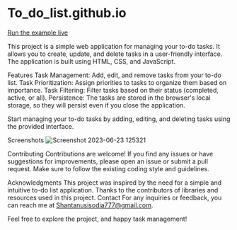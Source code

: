 # To_do_list.github.io

[Run the example live](https://shantanu-2127.github.io/To_do_list.github.io/)

This project is a simple web application for managing your to-do tasks. It allows you to create, update, and delete tasks in a user-friendly interface. The application is built using HTML, CSS, and JavaScript.

Features
Task Management: Add, edit, and remove tasks from your to-do list.
Task Prioritization: Assign priorities to tasks to organize them based on importance.
Task Filtering: Filter tasks based on their status (completed, active, or all).
Persistence: The tasks are stored in the browser's local storage, so they will persist even if you close the application.

Start managing your to-do tasks by adding, editing, and deleting tasks using the provided interface.

Screenshots
![Screenshot 2023-06-23 125321](https://github.com/Shantanu-2127/To_do_list.github.io/assets/72463363/d46b43c3-abd1-4384-83e6-5f1c50433d2c)


Contributing
Contributions are welcome! If you find any issues or have suggestions for improvements, please open an issue or submit a pull request. Make sure to follow the existing coding style and guidelines.


Acknowledgments
This project was inspired by the need for a simple and intuitive to-do list application.
Thanks to the contributors of libraries and resources used in this project.
Contact
For any inquiries or feedback, you can reach me at Shantanusisodia777@gmail.com.

Feel free to explore the project, and happy task management!
